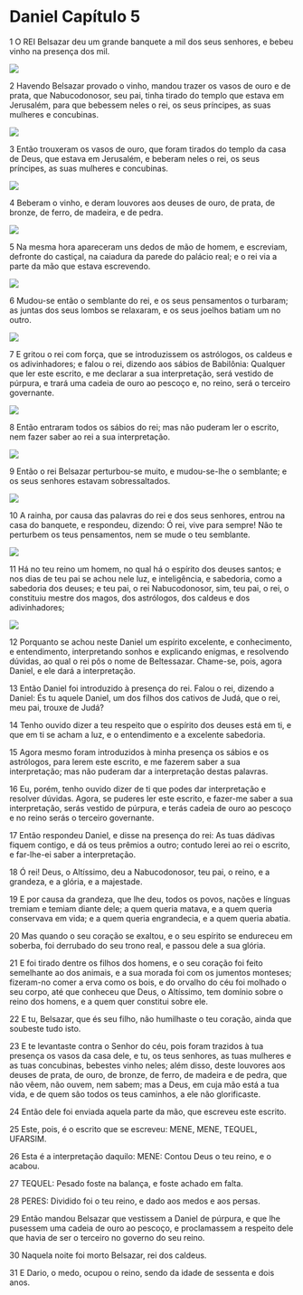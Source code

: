 # Daniel Capítulo 5

1	O REI Belsazar deu um grande banquete a mil dos seus senhores, e bebeu vinho na presença dos mil.

![](.img/27_Da_05_01_RG.jpg)

2	Havendo Belsazar provado o vinho, mandou trazer os vasos de ouro e de prata, que Nabucodonosor, seu pai, tinha tirado do templo que estava em Jerusalém, para que bebessem neles o rei, os seus príncipes, as suas mulheres e concubinas.

![](.img/27_Da_05_02_RG.jpg)

3	Então trouxeram os vasos de ouro, que foram tirados do templo da casa de Deus, que estava em Jerusalém, e beberam neles o rei, os seus príncipes, as suas mulheres e concubinas.

![](.img/27_Da_05_03_RG.jpg)

4	Beberam o vinho, e deram louvores aos deuses de ouro, de prata, de bronze, de ferro, de madeira, e de pedra.

![](.img/27_Da_05_04_RG.jpg)

5	Na mesma hora apareceram uns dedos de mão de homem, e escreviam, defronte do castiçal, na caiadura da parede do palácio real; e o rei via a parte da mão que estava escrevendo.

![](.img/27_Da_05_05_RG.jpg)

6	Mudou-se então o semblante do rei, e os seus pensamentos o turbaram; as juntas dos seus lombos se relaxaram, e os seus joelhos batiam um no outro.

![](.img/27_Da_05_06_RG.jpg)

7	E gritou o rei com força, que se introduzissem os astrólogos, os caldeus e os adivinhadores; e falou o rei, dizendo aos sábios de Babilônia: Qualquer que ler este escrito, e me declarar a sua interpretação, será vestido de púrpura, e trará uma cadeia de ouro ao pescoço e, no reino, será o terceiro governante.

![](.img/27_Da_05_07_RG.jpg)

8	Então entraram todos os sábios do rei; mas não puderam ler o escrito, nem fazer saber ao rei a sua interpretação.

![](.img/27_Da_05_08_RG.jpg)

9	Então o rei Belsazar perturbou-se muito, e mudou-se-lhe o semblante; e os seus senhores estavam sobressaltados.

![](.img/27_Da_05_09_RG.jpg)

10	A rainha, por causa das palavras do rei e dos seus senhores, entrou na casa do banquete, e respondeu, dizendo: Ó rei, vive para sempre! Não te perturbem os teus pensamentos, nem se mude o teu semblante.

![](.img/27_Da_05_10_RG.jpg)

11	Há no teu reino um homem, no qual há o espírito dos deuses santos; e nos dias de teu pai se achou nele luz, e inteligência, e sabedoria, como a sabedoria dos deuses; e teu pai, o rei Nabucodonosor, sim, teu pai, o rei, o constituiu mestre dos magos, dos astrólogos, dos caldeus e dos adivinhadores;

![](.img/27_Da_05_11_RG.jpg)

12	Porquanto se achou neste Daniel um espírito excelente, e conhecimento, e entendimento, interpretando sonhos e explicando enigmas, e resolvendo dúvidas, ao qual o rei pôs o nome de Beltessazar. Chame-se, pois, agora Daniel, e ele dará a interpretação.

13	Então Daniel foi introduzido à presença do rei. Falou o rei, dizendo a Daniel: És tu aquele Daniel, um dos filhos dos cativos de Judá, que o rei, meu pai, trouxe de Judá?

14	Tenho ouvido dizer a teu respeito que o espírito dos deuses está em ti, e que em ti se acham a luz, e o entendimento e a excelente sabedoria.

15	Agora mesmo foram introduzidos à minha presença os sábios e os astrólogos, para lerem este escrito, e me fazerem saber a sua interpretação; mas não puderam dar a interpretação destas palavras.

16	Eu, porém, tenho ouvido dizer de ti que podes dar interpretação e resolver dúvidas. Agora, se puderes ler este escrito, e fazer-me saber a sua interpretação, serás vestido de púrpura, e terás cadeia de ouro ao pescoço e no reino serás o terceiro governante.

17	Então respondeu Daniel, e disse na presença do rei: As tuas dádivas fiquem contigo, e dá os teus prêmios a outro; contudo lerei ao rei o escrito, e far-lhe-ei saber a interpretação.

18	Ó rei! Deus, o Altíssimo, deu a Nabucodonosor, teu pai, o reino, e a grandeza, e a glória, e a majestade.

19	E por causa da grandeza, que lhe deu, todos os povos, nações e línguas tremiam e temiam diante dele; a quem queria matava, e a quem queria conservava em vida; e a quem queria engrandecia, e a quem queria abatia.

20	Mas quando o seu coração se exaltou, e o seu espírito se endureceu em soberba, foi derrubado do seu trono real, e passou dele a sua glória.

21	E foi tirado dentre os filhos dos homens, e o seu coração foi feito semelhante ao dos animais, e a sua morada foi com os jumentos monteses; fizeram-no comer a erva como os bois, e do orvalho do céu foi molhado o seu corpo, até que conheceu que Deus, o Altíssimo, tem domínio sobre o reino dos homens, e a quem quer constitui sobre ele.

22	E tu, Belsazar, que és seu filho, não humilhaste o teu coração, ainda que soubeste tudo isto.

23	E te levantaste contra o Senhor do céu, pois foram trazidos à tua presença os vasos da casa dele, e tu, os teus senhores, as tuas mulheres e as tuas concubinas, bebestes vinho neles; além disso, deste louvores aos deuses de prata, de ouro, de bronze, de ferro, de madeira e de pedra, que não vêem, não ouvem, nem sabem; mas a Deus, em cuja mão está a tua vida, e de quem são todos os teus caminhos, a ele não glorificaste.

24	Então dele foi enviada aquela parte da mão, que escreveu este escrito.

25	Este, pois, é o escrito que se escreveu: MENE, MENE, TEQUEL, UFARSIM.

26	Esta é a interpretação daquilo: MENE: Contou Deus o teu reino, e o acabou.

27	TEQUEL: Pesado foste na balança, e foste achado em falta.

28	PERES: Dividido foi o teu reino, e dado aos medos e aos persas.

29	Então mandou Belsazar que vestissem a Daniel de púrpura, e que lhe pusessem uma cadeia de ouro ao pescoço, e proclamassem a respeito dele que havia de ser o terceiro no governo do seu reino.

30	Naquela noite foi morto Belsazar, rei dos caldeus.

31	E Dario, o medo, ocupou o reino, sendo da idade de sessenta e dois anos.

